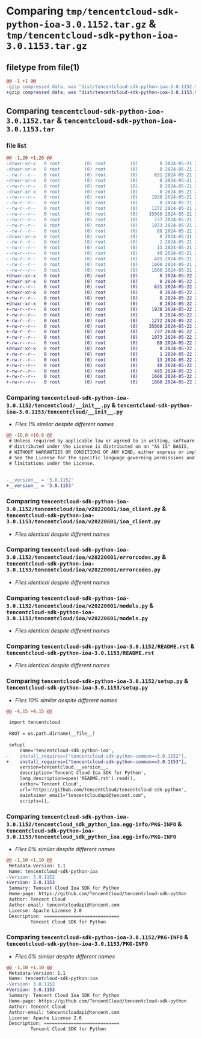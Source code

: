 # Comparing `tmp/tencentcloud-sdk-python-ioa-3.0.1152.tar.gz` & `tmp/tencentcloud-sdk-python-ioa-3.0.1153.tar.gz`

## filetype from file(1)

```diff
@@ -1 +1 @@
-gzip compressed data, was "dist/tencentcloud-sdk-python-ioa-3.0.1152.tar", last modified: Tue May 21 20:41:46 2024, max compression
+gzip compressed data, was "dist/tencentcloud-sdk-python-ioa-3.0.1153.tar", last modified: Wed May 22 20:47:41 2024, max compression
```

## Comparing `tencentcloud-sdk-python-ioa-3.0.1152.tar` & `tencentcloud-sdk-python-ioa-3.0.1153.tar`

### file list

```diff
@@ -1,20 +1,20 @@
-drwxr-xr-x   0 root         (0) root         (0)        0 2024-05-21 20:41:46.000000 tencentcloud-sdk-python-ioa-3.0.1152/
-drwxr-xr-x   0 root         (0) root         (0)        0 2024-05-21 20:41:46.000000 tencentcloud-sdk-python-ioa-3.0.1152/tencentcloud/
--rw-r--r--   0 root         (0) root         (0)      631 2024-05-21 20:41:46.000000 tencentcloud-sdk-python-ioa-3.0.1152/tencentcloud/__init__.py
-drwxr-xr-x   0 root         (0) root         (0)        0 2024-05-21 20:41:46.000000 tencentcloud-sdk-python-ioa-3.0.1152/tencentcloud/ioa/
--rw-r--r--   0 root         (0) root         (0)        0 2024-05-21 20:41:46.000000 tencentcloud-sdk-python-ioa-3.0.1152/tencentcloud/ioa/__init__.py
-drwxr-xr-x   0 root         (0) root         (0)        0 2024-05-21 20:41:46.000000 tencentcloud-sdk-python-ioa-3.0.1152/tencentcloud/ioa/v20220601/
--rw-r--r--   0 root         (0) root         (0)     1938 2024-05-21 20:41:46.000000 tencentcloud-sdk-python-ioa-3.0.1152/tencentcloud/ioa/v20220601/ioa_client.py
--rw-r--r--   0 root         (0) root         (0)        0 2024-05-21 20:41:46.000000 tencentcloud-sdk-python-ioa-3.0.1152/tencentcloud/ioa/v20220601/__init__.py
--rw-r--r--   0 root         (0) root         (0)     1272 2024-05-21 20:41:46.000000 tencentcloud-sdk-python-ioa-3.0.1152/tencentcloud/ioa/v20220601/errorcodes.py
--rw-r--r--   0 root         (0) root         (0)    35668 2024-05-21 20:41:46.000000 tencentcloud-sdk-python-ioa-3.0.1152/tencentcloud/ioa/v20220601/models.py
--rw-r--r--   0 root         (0) root         (0)      737 2024-05-21 20:41:46.000000 tencentcloud-sdk-python-ioa-3.0.1152/README.rst
--rw-r--r--   0 root         (0) root         (0)     1073 2024-05-21 20:41:46.000000 tencentcloud-sdk-python-ioa-3.0.1152/setup.py
--rw-r--r--   0 root         (0) root         (0)       88 2024-05-21 20:41:46.000000 tencentcloud-sdk-python-ioa-3.0.1152/setup.cfg
-drwxr-xr-x   0 root         (0) root         (0)        0 2024-05-21 20:41:46.000000 tencentcloud-sdk-python-ioa-3.0.1152/tencentcloud_sdk_python_ioa.egg-info/
--rw-r--r--   0 root         (0) root         (0)        1 2024-05-21 20:41:46.000000 tencentcloud-sdk-python-ioa-3.0.1152/tencentcloud_sdk_python_ioa.egg-info/dependency_links.txt
--rw-r--r--   0 root         (0) root         (0)       13 2024-05-21 20:41:46.000000 tencentcloud-sdk-python-ioa-3.0.1152/tencentcloud_sdk_python_ioa.egg-info/top_level.txt
--rw-r--r--   0 root         (0) root         (0)       40 2024-05-21 20:41:46.000000 tencentcloud-sdk-python-ioa-3.0.1152/tencentcloud_sdk_python_ioa.egg-info/requires.txt
--rw-r--r--   0 root         (0) root         (0)      495 2024-05-21 20:41:46.000000 tencentcloud-sdk-python-ioa-3.0.1152/tencentcloud_sdk_python_ioa.egg-info/SOURCES.txt
--rw-r--r--   0 root         (0) root         (0)     1660 2024-05-21 20:41:46.000000 tencentcloud-sdk-python-ioa-3.0.1152/tencentcloud_sdk_python_ioa.egg-info/PKG-INFO
--rw-r--r--   0 root         (0) root         (0)     1660 2024-05-21 20:41:46.000000 tencentcloud-sdk-python-ioa-3.0.1152/PKG-INFO
+drwxr-xr-x   0 root         (0) root         (0)        0 2024-05-22 20:47:41.000000 tencentcloud-sdk-python-ioa-3.0.1153/
+drwxr-xr-x   0 root         (0) root         (0)        0 2024-05-22 20:47:41.000000 tencentcloud-sdk-python-ioa-3.0.1153/tencentcloud/
+-rw-r--r--   0 root         (0) root         (0)      631 2024-05-22 20:47:41.000000 tencentcloud-sdk-python-ioa-3.0.1153/tencentcloud/__init__.py
+drwxr-xr-x   0 root         (0) root         (0)        0 2024-05-22 20:47:41.000000 tencentcloud-sdk-python-ioa-3.0.1153/tencentcloud/ioa/
+-rw-r--r--   0 root         (0) root         (0)        0 2024-05-22 20:47:41.000000 tencentcloud-sdk-python-ioa-3.0.1153/tencentcloud/ioa/__init__.py
+drwxr-xr-x   0 root         (0) root         (0)        0 2024-05-22 20:47:41.000000 tencentcloud-sdk-python-ioa-3.0.1153/tencentcloud/ioa/v20220601/
+-rw-r--r--   0 root         (0) root         (0)     1938 2024-05-22 20:47:41.000000 tencentcloud-sdk-python-ioa-3.0.1153/tencentcloud/ioa/v20220601/ioa_client.py
+-rw-r--r--   0 root         (0) root         (0)        0 2024-05-22 20:47:41.000000 tencentcloud-sdk-python-ioa-3.0.1153/tencentcloud/ioa/v20220601/__init__.py
+-rw-r--r--   0 root         (0) root         (0)     1272 2024-05-22 20:47:41.000000 tencentcloud-sdk-python-ioa-3.0.1153/tencentcloud/ioa/v20220601/errorcodes.py
+-rw-r--r--   0 root         (0) root         (0)    35668 2024-05-22 20:47:41.000000 tencentcloud-sdk-python-ioa-3.0.1153/tencentcloud/ioa/v20220601/models.py
+-rw-r--r--   0 root         (0) root         (0)      737 2024-05-22 20:47:41.000000 tencentcloud-sdk-python-ioa-3.0.1153/README.rst
+-rw-r--r--   0 root         (0) root         (0)     1073 2024-05-22 20:47:41.000000 tencentcloud-sdk-python-ioa-3.0.1153/setup.py
+-rw-r--r--   0 root         (0) root         (0)       88 2024-05-22 20:47:41.000000 tencentcloud-sdk-python-ioa-3.0.1153/setup.cfg
+drwxr-xr-x   0 root         (0) root         (0)        0 2024-05-22 20:47:41.000000 tencentcloud-sdk-python-ioa-3.0.1153/tencentcloud_sdk_python_ioa.egg-info/
+-rw-r--r--   0 root         (0) root         (0)        1 2024-05-22 20:47:41.000000 tencentcloud-sdk-python-ioa-3.0.1153/tencentcloud_sdk_python_ioa.egg-info/dependency_links.txt
+-rw-r--r--   0 root         (0) root         (0)       13 2024-05-22 20:47:41.000000 tencentcloud-sdk-python-ioa-3.0.1153/tencentcloud_sdk_python_ioa.egg-info/top_level.txt
+-rw-r--r--   0 root         (0) root         (0)       40 2024-05-22 20:47:41.000000 tencentcloud-sdk-python-ioa-3.0.1153/tencentcloud_sdk_python_ioa.egg-info/requires.txt
+-rw-r--r--   0 root         (0) root         (0)      495 2024-05-22 20:47:41.000000 tencentcloud-sdk-python-ioa-3.0.1153/tencentcloud_sdk_python_ioa.egg-info/SOURCES.txt
+-rw-r--r--   0 root         (0) root         (0)     1660 2024-05-22 20:47:41.000000 tencentcloud-sdk-python-ioa-3.0.1153/tencentcloud_sdk_python_ioa.egg-info/PKG-INFO
+-rw-r--r--   0 root         (0) root         (0)     1660 2024-05-22 20:47:41.000000 tencentcloud-sdk-python-ioa-3.0.1153/PKG-INFO
```

### Comparing `tencentcloud-sdk-python-ioa-3.0.1152/tencentcloud/__init__.py` & `tencentcloud-sdk-python-ioa-3.0.1153/tencentcloud/__init__.py`

 * *Files 1% similar despite different names*

```diff
@@ -10,8 +10,8 @@
 # Unless required by applicable law or agreed to in writing, software
 # distributed under the License is distributed on an "AS IS" BASIS,
 # WITHOUT WARRANTIES OR CONDITIONS OF ANY KIND, either express or implied.
 # See the License for the specific language governing permissions and
 # limitations under the License.
 
 
-__version__ = '3.0.1152'
+__version__ = '3.0.1153'
```

### Comparing `tencentcloud-sdk-python-ioa-3.0.1152/tencentcloud/ioa/v20220601/ioa_client.py` & `tencentcloud-sdk-python-ioa-3.0.1153/tencentcloud/ioa/v20220601/ioa_client.py`

 * *Files identical despite different names*

### Comparing `tencentcloud-sdk-python-ioa-3.0.1152/tencentcloud/ioa/v20220601/errorcodes.py` & `tencentcloud-sdk-python-ioa-3.0.1153/tencentcloud/ioa/v20220601/errorcodes.py`

 * *Files identical despite different names*

### Comparing `tencentcloud-sdk-python-ioa-3.0.1152/tencentcloud/ioa/v20220601/models.py` & `tencentcloud-sdk-python-ioa-3.0.1153/tencentcloud/ioa/v20220601/models.py`

 * *Files identical despite different names*

### Comparing `tencentcloud-sdk-python-ioa-3.0.1152/README.rst` & `tencentcloud-sdk-python-ioa-3.0.1153/README.rst`

 * *Files identical despite different names*

### Comparing `tencentcloud-sdk-python-ioa-3.0.1152/setup.py` & `tencentcloud-sdk-python-ioa-3.0.1153/setup.py`

 * *Files 10% similar despite different names*

```diff
@@ -4,15 +4,15 @@
 
 import tencentcloud
 
 ROOT = os.path.dirname(__file__)
 
 setup(
     name='tencentcloud-sdk-python-ioa',
-    install_requires=["tencentcloud-sdk-python-common==3.0.1152"],
+    install_requires=["tencentcloud-sdk-python-common==3.0.1153"],
     version=tencentcloud.__version__,
     description='Tencent Cloud Ioa SDK for Python',
     long_description=open('README.rst').read(),
     author='Tencent Cloud',
     url='https://github.com/TencentCloud/tencentcloud-sdk-python',
     maintainer_email="tencentcloudapi@tencent.com",
     scripts=[],
```

### Comparing `tencentcloud-sdk-python-ioa-3.0.1152/tencentcloud_sdk_python_ioa.egg-info/PKG-INFO` & `tencentcloud-sdk-python-ioa-3.0.1153/tencentcloud_sdk_python_ioa.egg-info/PKG-INFO`

 * *Files 0% similar despite different names*

```diff
@@ -1,10 +1,10 @@
 Metadata-Version: 1.1
 Name: tencentcloud-sdk-python-ioa
-Version: 3.0.1152
+Version: 3.0.1153
 Summary: Tencent Cloud Ioa SDK for Python
 Home-page: https://github.com/TencentCloud/tencentcloud-sdk-python
 Author: Tencent Cloud
 Author-email: tencentcloudapi@tencent.com
 License: Apache License 2.0
 Description: ============================
         Tencent Cloud SDK for Python
```

### Comparing `tencentcloud-sdk-python-ioa-3.0.1152/PKG-INFO` & `tencentcloud-sdk-python-ioa-3.0.1153/PKG-INFO`

 * *Files 0% similar despite different names*

```diff
@@ -1,10 +1,10 @@
 Metadata-Version: 1.1
 Name: tencentcloud-sdk-python-ioa
-Version: 3.0.1152
+Version: 3.0.1153
 Summary: Tencent Cloud Ioa SDK for Python
 Home-page: https://github.com/TencentCloud/tencentcloud-sdk-python
 Author: Tencent Cloud
 Author-email: tencentcloudapi@tencent.com
 License: Apache License 2.0
 Description: ============================
         Tencent Cloud SDK for Python
```


